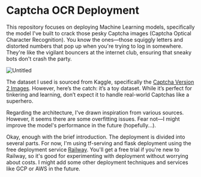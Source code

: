 # Captcha OCR Deployment
This repository focuses on deploying Machine Learning models, specifically the model I've built to crack those pesky Captcha images (Captcha Optical Character Recognition). You know the ones—those squiggly letters and distorted numbers that pop up when you're trying to log in somewhere. They're like the vigilant bouncers at the internet club, ensuring that sneaky bots don't crash the party.

![Untitled](https://github.com/ndy-s/captcha-ocr-deploy/assets/94002483/e9ca4056-ad72-47b5-aefb-03785ab85265)

The dataset I used is sourced from Kaggle, specifically the [Captcha Version 2 Images](https://www.kaggle.com/datasets/fournierp/captcha-version-2-images). However, here’s the catch: it’s a toy dataset. While it’s perfect for tinkering and learning, don’t expect it to handle real-world Captchas like a superhero.

Regarding the architecture, I've drawn inspiration from various sources. However, it seems there are some overfitting issues. Fear not—I might improve the model's performance in the future (hopefully...).

Okay, enough with the brief introduction. The deployment is divided into several parts. For now, I'm using tf-serving and flask deployment using the free deployment service [Railway](https://railway.app/). You'll get a free trial if you're new to Railway, so it's good for experimenting with deployment without worrying about costs. I might add some other deployment techniques and services like GCP or AWS in the future.
